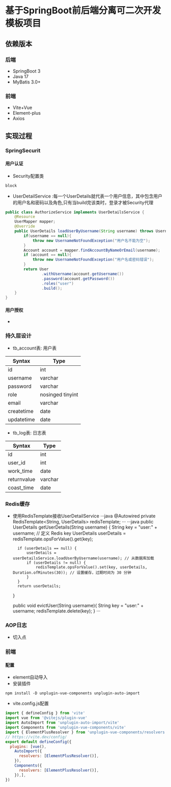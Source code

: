 # 基于SpringBoot前后端分离可二次开发模板项目
## 依赖版本
### 后端
* SpringBoot 3
* Java 17
* MyBatis 3.0+
### 前端
* Vite+Vue
* Element-plus
* Axios 
## 实现过程
### SpringSecurit
#### 用户认证
* Security配置类
```java
block
```
* UserDetailService :每一个UserDetails就代表一个用户信息，其中包含用户的用户名和密码以及角色,只有当build完该类时，登录才被Security代理
```java
public class AuthorizeService implements UserDetailsService {
    @Resource
    UserMapper mapper;
    @Override
    public UserDetails loadUserByUsername(String username) throws UsernameNotFoundException {
        if(username == null){
            throw new UsernameNotFoundException("用户名不能为空");
        }
        Account account = mapper.findAccountByNameOrEmail(username);
        if (account == null){
            throw new UsernameNotFoundException("用户名或密码错误");
        }
        return User
                .withUsername(account.getUsername())
                .password(account.getPassword())
                .roles("user")
                .build();
    }
}
```
#### 用户授权
*
### 持久层设计
* tb_account表: 用户表

| Syntax      | Type        |
| ----------- | ----------- |
| id          | int         |
| username    | varchar     |
| password    | varchar     |
| role        | nosinged tinyint  |
| email        | varchar     |
| createtime  | date        |
| updatetime  | date        |

* tb_log表: 日志表

| Syntax      | Type        |
| ----------- | ----------- |
| id          | int         |
| user_id    | int     |
| work_time    | date     |
| returnvalue       | varchar  |
| coast_time        | date    |


### Redis缓存
* 使用RedisTemplate接收UserDetailService
···java
    @Autowired
    private RedisTemplate<String, UserDetails> redisTemplate;
···
···java
    public UserDetails getUserDetails(String username) {
        String key = "user:" + username; // 定义 Redis key
        UserDetails userDetails = redisTemplate.opsForValue().get(key);

        if (userDetails == null) {
            userDetails = userDetailsService.loadUserByUsername(username); // 从数据库加载
            if (userDetails != null) {
                redisTemplate.opsForValue().set(key, userDetails, Duration.ofMinutes(30)); // 设置缓存，过期时间为 30 分钟
            }
        }
        return userDetails;
    }

    public void evictUser(String username){
        String key = "user:" + username;
        redisTemplate.delete(key);
    }
···
### AOP日志
* 切入点
### 前端
#### 配置
* element自动导入
* 安装插件
```shell
npm install -D unplugin-vue-components unplugin-auto-import
```
* vite.config.js配置
```js
import { defineConfig } from 'vite'
import vue from '@vitejs/plugin-vue'
import AutoImport from 'unplugin-auto-import/vite'
import Components from 'unplugin-vue-components/vite'
import { ElementPlusResolver } from 'unplugin-vue-components/resolvers'
// https://vite.dev/config/
export default defineConfig({
  plugins: [vue(),
    AutoImport({
      resolvers: [ElementPlusResolver()],
    }),
    Components({
      resolvers: [ElementPlusResolver()],
    }),],
})
```

